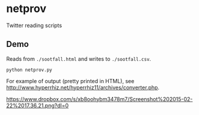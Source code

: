 # netprov
Twitter reading scripts


## Demo

Reads from  `./sootfall.html` and writes to `./sootfall.csv`.

```
python netprov.py 
```

For example of output (pretty printed in HTML), see http://www.hyperrhiz.net/hyperrhiz11/archives/converter.php.

https://www.dropbox.com/s/xb8oohybm3478m7/Screenshot%202015-02-22%2017.36.21.png?dl=0
